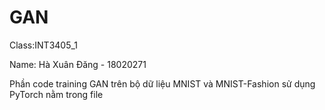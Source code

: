 # GAN
Class:INT3405_1

Name: Hà Xuân Đăng - 18020271

Phần code training GAN trên bộ dữ liệu MNIST và MNIST-Fashion sử dụng PyTorch nằm trong file 
